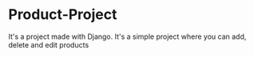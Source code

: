 # Product-Project
It's a project made with Django. It's a simple project where you can add, delete and edit products
